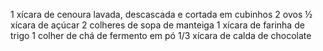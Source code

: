 1 xícara de cenoura lavada, descascada e cortada em cubinhos
2 ovos
½ xícara de açúcar
2 colheres de sopa de manteiga
1 xícara de farinha de trigo
1 colher de chá de fermento em pó
1/3 xícara de calda de chocolate